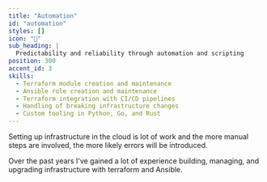 ```yaml
---
title: "Automation"
id: "automation"
styles: []
icon: "🦾"
sub_heading: |
  Predictability and reliability through automation and scripting
position: 300
accent_id: 3
skills:
  - Terraform module creation and maintenance
  - Ansible role creation and maintenance
  - Terraform integration with CI/CD pipelines
  - Handling of breaking infrastructure changes
  - Custom tooling in Python, Go, and Rust
---
```


Setting up infrastructure in the cloud is lot of work and the more manual steps are involved, the more likely errors will be introduced.

Over the past years I've gained a lot of experience building, managing, and upgrading infrastructure with terraform and Ansible.
